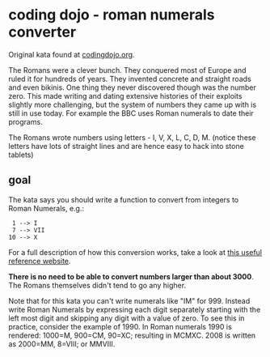 # coding dojo - roman numerals converter

Original kata found at [codingdojo.org](https://codingdojo.org/kata/RomanNumerals/).

The Romans were a clever bunch. They conquered most of Europe and ruled it for hundreds of years. They invented concrete and straight roads and even bikinis. One thing they never discovered though was the number zero. This made writing and dating extensive histories of their exploits slightly more challenging, but the system of numbers they came up with is still in use today. For example the BBC uses Roman numerals to date their programs.

The Romans wrote numbers using letters - I, V, X, L, C, D, M. (notice these letters have lots of straight lines and are hence easy to hack into stone tablets)

## goal

The kata says you should write a function to convert from integers to Roman Numerals, e.g.:
```
 1 --> I
 7 --> VII
10 --> X
```

For a full description of how this conversion works, take a look at [this useful reference website](http://www.novaroma.org/via_romana/numbers.html).

**There is no need to be able to convert numbers larger than about 3000**. The Romans themselves didn't tend to go any higher.

Note that for this kata you can't write numerals like "IM" for 999. Instead write Roman Numerals by expressing each digit separately starting with the left most digit and skipping any digit with a value of zero. To see this in practice, consider the example of 1990. In Roman numerals 1990 is rendered: 1000=M, 900=CM, 90=XC; resulting in MCMXC. 2008 is written as 2000=MM, 8=VIII; or MMVIII. 
